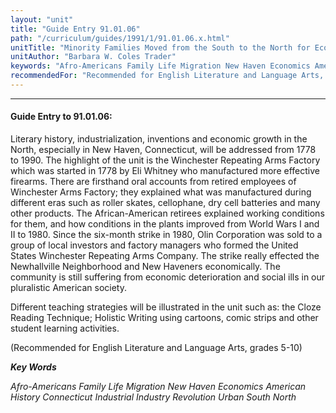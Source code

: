 ```yaml
---
layout: "unit"
title: "Guide Entry 91.01.06"
path: "/curriculum/guides/1991/1/91.01.06.x.html"
unitTitle: "Minority Families Moved from the South to the North for Economic Growth"
unitAuthor: "Barbara W. Coles Trader"
keywords: "Afro-Americans Family Life Migration New Haven Economics American History Connecticut Industrial Industry Revolution Urban South North"
recommendedFor: "Recommended for English Literature and Language Arts, grades 5-10"
---
```

<body>
<hr/>
<h4>
Guide Entry to 91.01.06:
</h4>
Literary history, industrialization, inventions and economic growth in the North, especially in New Haven, Connecticut, will be addressed from 1778 to 1990. The highlight of the unit is the Winchester Repeating Arms Factory which was started in 1778 by Eli Whitney who manufactured more effective firearms. There are firsthand oral accounts from retired employees of Winchester Arms Factory; they explained what was manufactured during different eras such as roller skates, cellophane, dry cell batteries and many other products. The African-American retirees explained working conditions for them, and how conditions in the plants improved from World Wars I and II to 1980. Since the six-month strike in 1980, Olin Corporation was sold to a group of local investors and factory managers who formed the United States Winchester Repeating Arms Company. The strike really effected the Newhallville Neighborhood and New Haveners economically. The community is still suffering from economic deterioration and social ills in our pluralistic American society.
<p>
Different teaching strategies will be illustrated in the unit such as: the Cloze Reading Technique; Holistic Writing using cartoons, comic strips and other student learning activities.
</p>
<p>
(Recommended for English Literature and Language Arts, grades 5-10)
</p>
<p>
<b>
<i>
Key Words
</i>
</b>
<br/>
</p>
<p>
<i>
Afro-Americans Family Life Migration New Haven Economics American History Connecticut Industrial Industry Revolution Urban South North
</i>
</p>
</body>